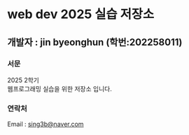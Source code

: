 # web dev 2025 실습 저장소
## 개발자 : jin byeonghun (학번:202258011)
### 서문
2025 2학기  
웹프로그래밍 실습을 위한 저장소 입니다.  

### 연락처
Email : sing3b@naver.com